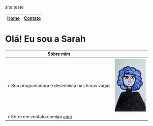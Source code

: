 

site teste

|[ Home](https://sarah-m-s.github.io) | [ Contato](https://sarah-m-s.github.io/sobre/contato) |
| ----------- | ----------- | 

# Olá! Eu sou a Sarah 


| Sobre mim   |             |
| ----------- | ----------- |
| > Sou programadora e desenhista nas horas vagas     | <img src="/docs/assets/395fa86a-8495-4e26-810a-1f8e61244d85.jpeg" width="100">       |
| > Entre em contato comigo [aqui](https://sarah-m-s.github.io/sobre/contato)|  |








